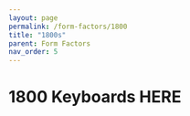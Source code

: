 ```yaml
---
layout: page
permalink: /form-factors/1800
title: "1800s"
parent: Form Factors
nav_order: 5
---
```

# 1800 Keyboards HERE
